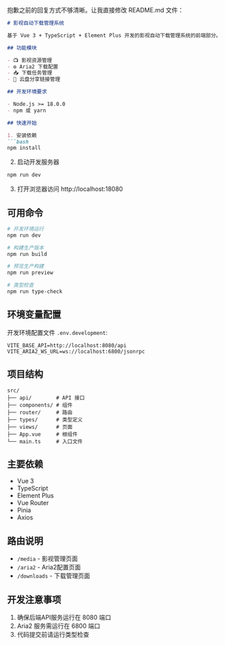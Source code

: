 抱歉之前的回复方式不够清晰。让我直接修改 README.md 文件：

```markdown:README.md
# 影视自动下载管理系统

基于 Vue 3 + TypeScript + Element Plus 开发的影视自动下载管理系统的前端部分。

## 功能模块

- 📺 影视资源管理
- ⚙️ Aria2 下载配置
- 📥 下载任务管理
- 🔗 云盘分享链接管理

## 开发环境要求

- Node.js >= 18.0.0
- npm 或 yarn

## 快速开始

1. 安装依赖
```bash
npm install
```

2. 启动开发服务器
```bash
npm run dev
```

3. 打开浏览器访问 http://localhost:18080

## 可用命令

```bash
# 开发环境运行
npm run dev

# 构建生产版本
npm run build

# 预览生产构建
npm run preview

# 类型检查
npm run type-check
```

## 环境变量配置

开发环境配置文件 `.env.development`:

```
VITE_BASE_API=http://localhost:8080/api
VITE_ARIA2_WS_URL=ws://localhost:6800/jsonrpc
```

## 项目结构

```
src/
├── api/        # API 接口
├── components/ # 组件
├── router/     # 路由
├── types/      # 类型定义
├── views/      # 页面
├── App.vue     # 根组件
└── main.ts     # 入口文件
```

## 主要依赖

- Vue 3
- TypeScript
- Element Plus
- Vue Router
- Pinia
- Axios

## 路由说明

- `/media` - 影视管理页面
- `/aria2` - Aria2配置页面
- `/downloads` - 下载管理页面

## 开发注意事项

1. 确保后端API服务运行在 8080 端口
2. Aria2 服务需运行在 6800 端口
3. 代码提交前请运行类型检查
```
